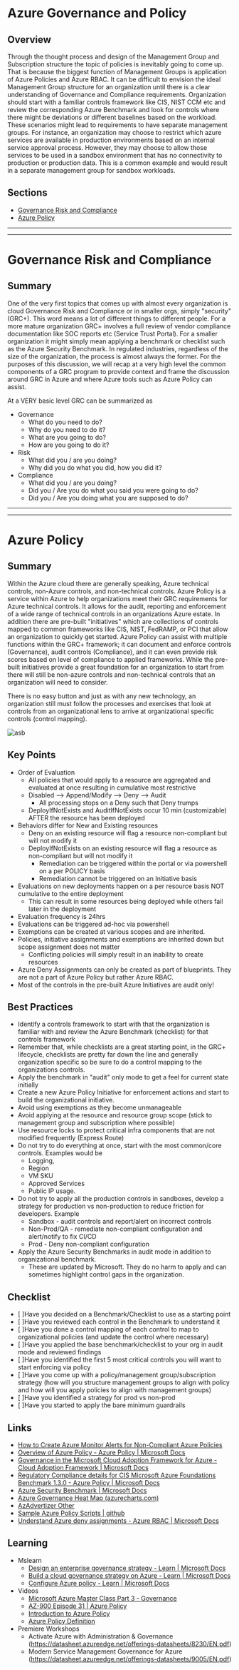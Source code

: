 # Azure Governance and Policy
## Overview
Through the thought process and design of the Management Group and Subscription structure the topic of policies is inevitably going to come up.  That is because the biggest function of Management Groups is application of Azure Policies and Azure RBAC.  It can be difficult to envision the ideal Management Group structure for an organization until there is a clear understanding of Governance and Compliance requirements.  Organization should start with a familiar controls framework like CIS, NIST CCM etc and review the corresponding Azure Benchmark and look for controls where there might be deviations or different baselines based on the workload.  These scenarios might lead to requirements to have separate management groups.  For instance, an organization may choose to restrict which azure services are available in production environments based on an internal service approval process.  However, they may choose to allow those services to be used in a sandbox environment that has no connectivity to production or production data.  This is a common example and would result in a separate management group for sandbox workloads.  

## Sections
* [Governance Risk and Compliance](#governance-risk-and-compliance)
* [Azure Policy](#azure-policy)

---
---
# Governance Risk and Compliance
## Summary
One of the very first topics that comes up with almost every organization is cloud Governance Risk and Compliance  or in smaller orgs, simply "security" (GRC+).  This word means a lot of different things to different people.  For a more mature organization GRC+ involves a full review of vendor compliance documentation like SOC reports etc (Service Trust Portal).  For a smaller organization it might simply mean applying a benchmark or checklist such as the Azure Security Benchmark.  In regulated industries, regardless of the size of the organization, the process is almost always the former.  For the purposes of this discussion, we will recap at a very high level the common components of a GRC program to provide context and frame the discussion around GRC in Azure and where Azure tools such as Azure Policy can assist.

At a VERY basic level GRC can be summarized as

* Governance
	* What do you need to do?
	* Why do you need to do it?
	* What are you going to do?
	* How are you going to do it?
* Risk
	* What did you / are you doing?
	* Why did you do what you did, how you did it?
* Compliance
	* What did you / are you doing?
	* Did you / Are you do what you said you were going to do?
	* Did you / Are you doing what you are supposed to do?

---
---

# Azure Policy
## Summary
Within the Azure cloud there are generally speaking, Azure technical controls, non-Azure controls, and non-technical controls.  Azure Policy is a service within Azure to help organizations meet their GRC requirements for Azure technical controls.  It allows for the audit, reporting and enforcement of a wide range of technical controls in an organizations Azure estate.  In addition there are pre-built "initiatives" which are collections of controls mapped to common frameworks like CIS, NIST, FedRAMP, or PCI that allow an organization to quickly get started.  Azure Policy can assist with multiple functions within the GRC+ framework; it can document and enforce controls (Governance), audit controls (Compliance), and it can even provide risk scores based on level of compliance to applied frameworks. While the pre-built initiatives provide a great foundation for an organization to start from there will still be non-azure controls and non-technical controls that an organization will need to consider.

There is no easy button and just as with any new technology, an organization still must follow the processes and exercises that look at controls from an organizational lens to arrive at organizational specific controls (control mapping).  

![asb](https://github.com/geeksintheweeds/cloud-journey/blob/main/4.%20Governance%20in%20Azure/images/azurebenchmarkcontrolscoverage.jpg)

## Key Points
* Order of Evaluation
    * All policies that would apply to a resource are aggregated and evaluated at once resulting in cumulative most restrictive 
	* Disabled --> Append/Modify --> Deny --> Audit
		* All processing stops on a Deny such that Deny trumps
	* DeployIfNotExists and AuditIfNotExists occur 10 min (customizable) AFTER the resource has been deployed
* Behaviors differ for New and Existing resources
	* Deny on an existing resource will flag a resource non-compliant but will not modify it
	* DeployIfNotExists on an existing resource will flag a resource as non-compliant but will not modify it
		* Remediation can be triggered within the portal or via powershell on a per POLICY basis
		* Remediation cannot be triggered on an Initiative basis
* Evaluations on new deployments happen on a per resource basis NOT cumulative to the entire deployment
	* This can result in some resources being deployed while others fail later in the deployment
* Evaluation frequency is 24hrs
* Evaluations can be triggered ad-hoc via powershell
* Exemptions can be created at various scopes and are inherited.
* Policies, initiative assignments and exemptions are inherited down but scope assignment does not matter
    * Conflicting policies will simply result in an inability to create resources
* Azure Deny Assignments can only be created as part of blueprints.  They are not a part of Azure Policy but rather Azure RBAC.
* Most of the controls in the pre-built Azure Initiatives are audit only!
## Best Practices
* Identify a controls framework to start with that the organization is familiar with and review the Azure Benchmark (checklist) for that controls framework
* Remember that, while checklists are a great starting point, in the GRC+ lifecycle, checklists are pretty far down the line and generally organization specific so be sure to do a control mapping to the organizations controls.
* Apply the benchmark in "audit" only mode to get a feel for current state initially
* Create a new Azure Policy Initiative for enforcement actions and start to build the organizational initiative.
* Avoid using exemptions as they become unmanageable
* Avoid applying at the resource and resource group scope (stick to management group and subscription where possible)
* Use resource locks to protect critical infra components that are not modified frequently (Express Route)
* Do not try to do everything at once, start with the most common/core controls.  Examples would be
	* Logging, 
	* Region
	* VM SKU
	* Approved Services
	* Public IP usage.
* Do not try to apply all the production controls in sandboxes, develop a strategy for production vs non-production to reduce friction for developers.  Example
	* Sandbox - audit controls and report/alert on incorrect controls
	* Non-Prod/QA  - remediate non-compliant configuration and alert/notify to fix CI/CD
	* Prod - Deny non-compliant configuration
* Apply the Azure Security Benchmarks in audit mode in addition to organizational benchmark.
    * These are updated by Microsoft.  They do no harm to apply and can sometimes highlight control gaps in the organization.
## Checklist
- [ ]Have you decided on a Benchmark/Checklist to use as a starting point
- [ ]Have you reviewed each control in the Benchmark to understand it
- [ ]Have you done a control mapping of each control to map to organizational policies (and update the control where necessary)
- [ ]Have you applied the base benchmark/checklist to your org in audit mode and reviewed findings
- [ ]Have you identified the first 5 most critical controls you will want to start enforcing via policy
- [ ]Have you come up with a policy/management group/subscription strategy (how will you structure management groups to align with policy and how will you apply policies to align with management groups)
- [ ]Have you identified a strategy for prod vs non-prod
- [ ]Have you started to apply the bare minimum guardrails
## Links
* [How to Create Azure Monitor Alerts for Non-Compliant Azure Policies](https://techcommunity.microsoft.com/t5/itops-talk-blog/how-to-create-azure-monitor-alerts-for-non-compliant-azure/ba-p/713466)
* [Overview of Azure Policy - Azure Policy | Microsoft Docs](https://docs.microsoft.com/en-us/azure/governance/policy/overview)
* [Governance in the Microsoft Cloud Adoption Framework for Azure - Cloud Adoption Framework | Microsoft Docs](https://docs.microsoft.com/en-us/azure/cloud-adoption-framework/govern/)
* [Regulatory Compliance details for CIS Microsoft Azure Foundations Benchmark 1.3.0 - Azure Policy | Microsoft Docs](https://docs.microsoft.com/en-us/azure/governance/policy/samples/cis-azure-1-3-0)
* [Azure Security Benchmark | Microsoft Docs](https://docs.microsoft.com/en-us/security/benchmark/azure/)
* [Azure Governance Heat Map (azurecharts.com)](https://azurecharts.com/heatmap?for=governance)
* [AzAdvertizer Other](https://www.azadvertizer.net/other.html)
* [Sample Azure Policy Scripts | github](https://github.com/JimGBritt/AzurePolicy/tree/master/AzureMonitor/Scripts)
* [Understand Azure deny assignments - Azure RBAC | Microsoft Docs](https://docs.microsoft.com/en-us/azure/role-based-access-control/deny-assignments)
## Learning
* Mslearn
	* [Design an enterprise governance strategy - Learn | Microsoft Docs](https://docs.microsoft.com/en-us/learn/modules/enterprise-governance/)
	* [Build a cloud governance strategy on Azure - Learn | Microsoft Docs](https://docs.microsoft.com/en-us/learn/modules/build-cloud-governance-strategy-azure/)
	* [Configure Azure policy - Learn | Microsoft Docs](https://docs.microsoft.com/en-us/learn/modules/configure-azure-policy/)
* Videos
	* [Microsoft Azure Master Class Part 3 - Governance](https://www.youtube.com/watch?v=cIh_Nfl67T0&t=53s)
	* [AZ-900 Episode 31 | Azure Policy](https://www.youtube.com/watch?v=9WO4EBgUJXk)
	* [Introduction to Azure Policy](https://www.youtube.com/watch?v=PfrJA6vHGKI)
	* [Azure Policy Definition](https://www.youtube.com/watch?v=QNwS_XiaNMc)
* Premiere Workshops
	* Activate Azure with Administration & Governance (https://datasheet.azureedge.net/offerings-datasheets/8230/EN.pdf)
	* Modern Service Management Governance for Azure (https://datasheet.azureedge.net/offerings-datasheets/9005/EN.pdf)